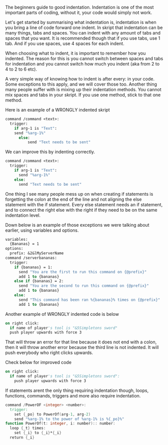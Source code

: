 The beginners guide to good indentation.
Indentation is one of the most important parts of coding, without it, your code would simply not work.

Let's get started by summarising what indentation is, indentation is when you bring a line of code forward one indent.
In skript that indentation can be many things, tabs and spaces. You can indent with any amount of tabs and spaces that you want.
It is recommended though that if you use tabs, use 1 tab. And if you use spaces, use 4 spaces for each indent.

When choosing what to indent, it is important to remember how you indented. 
The reason for this is you cannot switch between spaces and tabs for indentation and you cannot switch how much you indent (aka from 2 to 4 to 2 to 6 etc).

A very simple way of knowing how to indent is after every: in your code. Some exceptions to this apply, and we will cover those too.
Another thing many people suffer with is mixing up their indentation methods. You cannot mix spaces and tabs in your skript. If you use one method, stick to that one method.

Here is an example of a WRONGLY indented skript
```vb
command /command <text>:
  trigger:
    if arg-1 is "Text":
    send "%arg-1%"
      else:
          send "Text needs to be sent"
```
We can improve this by indenting correctly.
```vb
command /command <text>:
  trigger:
    if arg-1 is "Text":
      send "%arg-1%"
    else:
      send "Text needs to be sent"
```
One thing I see many people mess up on when creating if statements is forgetting the colon at the end of the line and not aligning the else statement with the if statement.
Every else statement needs an if statement, and to connect the right else with the right if they need to be on the same indentation level.

Down below is an example of those exceptions we were talking about earlier, using variables and options.
```vb
variables:
  {Bananas} = 1
options:
  prefix: &2&lMyServerName
command /serverbananas:
  trigger:
    if {bananas} = 1:
      send "You are the first to run this command on {@prefix}"
      add 1 to {bananas}
    else if {bananas} = 2:
      send "You are the second to run this command on {@prefix}"
      add 1 to {bananas}
    else:
      send "This command has been ran %{bananas}% times on {@prefix}"
      add 1 to {bananas}
```

Another example of WRONGLY indented code is below
```vb
on right click:
  if name of player's tool is "&5Simpletons sword"
  push player upwards with force 3
```
That will throw an error for that line because it does not end with a colon, then it will throw another error because the third line is not indented.
It will push everybody who right clicks upwards.

Check below for improved code
```vb
on right click:
  if name of player's tool is "&5Simpletons sword":
    push player upwards with force 3
```

If statements arent the only thing requiring indentation though, loops, functions, commands, triggers and more also require indentation.
```v
command /PowerOF <integer> <number>:
  trigger:
    set {_po} to PowerOf(arg-1, arg-2)
    send "%arg-1% to the power of %arg-1% is %{_po}%"
function PowerOf(t: integer, i: number):: number:
  loop {_t} times:
    set {_i} to {_i}*{_i}
  return {_i}
```
